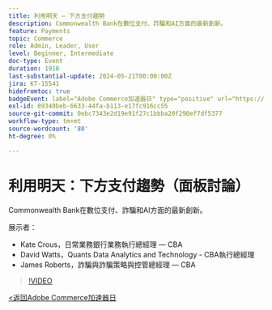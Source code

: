 ```yaml
---
title: 利用明天 — 下方支付趨勢
description: Commonwealth Bank在數位支付、詐騙和AI方面的最新創新。
feature: Payments
topic: Commerce
role: Admin, Leader, User
level: Beginner, Intermediate
doc-type: Event
duration: 1918
last-substantial-update: 2024-05-21T00:00:00Z
jira: KT-15541
hidefromtoc: true
badgeEvent: label="Adobe Commerce加速器日" type="positive" url="https://experienceleague.adobe.com/en/docs/events/apac-commerce-recordings/2024/overview"
exl-id: 89340beb-6633-44fa-b113-e17fc916cc55
source-git-commit: 0ebc7343e2d19e91f27c1bbba20f290ef7df5377
workflow-type: tm+mt
source-wordcount: '80'
ht-degree: 0%

---
```


# 利用明天：下方支付趨勢（面板討論）

Commonwealth Bank在數位支付、詐騙和AI方面的最新創新。

展示者：

+ Kate Crous，日常業務銀行業務執行總經理 — CBA
+ David Watts，Quants Data Analytics and Technology - CBA執行總經理
+ James Roberts，詐騙與詐騙策略與控管總經理 — CBA

>[!VIDEO](https://video.tv.adobe.com/v/3429268/?learn=on)

[&lt;返回Adobe Commerce加速器日](./overview.md)
